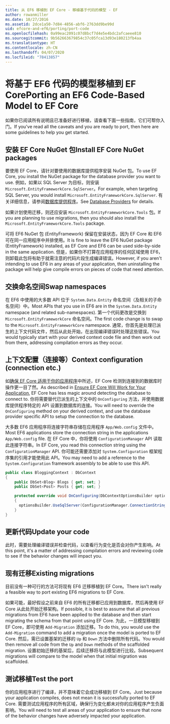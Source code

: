 ```yaml
---
title: 从 EF6 移植到 EF Core - 移植基于代码的模型 - EF
author: rowanmiller
ms.date: 10/27/2016
ms.assetid: 2dce1a50-7d84-4856-abf6-2763dd9be99d
uid: efcore-and-ef6/porting/port-code
ms.openlocfilehash: 0a99eac2091c07d8bcf7d4e5e4bdc2afcaeee810
ms.sourcegitcommit: 9b562663679854c37c05fca13d93e180213fb4aa
ms.translationtype: HT
ms.contentlocale: zh-CN
ms.lasthandoff: 04/07/2020
ms.locfileid: "78413857"
---
```

# <a name="porting-an-ef6-code-based-model-to-ef-core"></a><span data-ttu-id="382ec-102">将基于 EF6 代码的模型移植到 EF Core</span><span class="sxs-lookup"><span data-stu-id="382ec-102">Porting an EF6 Code-Based Model to EF Core</span></span>

<span data-ttu-id="382ec-103">如果你已阅读所有说明且已准备好进行移植，请查看下面一些指南，它们可帮你入门。</span><span class="sxs-lookup"><span data-stu-id="382ec-103">If you've read all the caveats and you are ready to port, then here are some guidelines to help you get started.</span></span>

## <a name="install-ef-core-nuget-packages"></a><span data-ttu-id="382ec-104">安装 EF Core NuGet 包</span><span class="sxs-lookup"><span data-stu-id="382ec-104">Install EF Core NuGet packages</span></span>

<span data-ttu-id="382ec-105">要使用 EF Core，请针对要使用的数据库提供程序安装 NuGet 包。</span><span class="sxs-lookup"><span data-stu-id="382ec-105">To use EF Core, you install the NuGet package for the database provider you want to use.</span></span> <span data-ttu-id="382ec-106">例如，如果以 SQL Server 为目标，则安装 `Microsoft.EntityFrameworkCore.SqlServer`。</span><span class="sxs-lookup"><span data-stu-id="382ec-106">For example, when targeting SQL Server, you would install `Microsoft.EntityFrameworkCore.SqlServer`.</span></span> <span data-ttu-id="382ec-107">有关详细信息，请参阅[数据库提供程序](../../core/providers/index.md)。</span><span class="sxs-lookup"><span data-stu-id="382ec-107">See [Database Providers](../../core/providers/index.md) for details.</span></span>

<span data-ttu-id="382ec-108">如果计划使用迁移，则还应安装 `Microsoft.EntityFrameworkCore.Tools` 包。</span><span class="sxs-lookup"><span data-stu-id="382ec-108">If you are planning to use migrations, then you should also install the `Microsoft.EntityFrameworkCore.Tools` package.</span></span>

<span data-ttu-id="382ec-109">可将 EF6 NuGet 包 (EntityFramework) 保留在安装状态，因为 EF Core 和 EF6 可在同一应用程序中并排使用。</span><span class="sxs-lookup"><span data-stu-id="382ec-109">It is fine to leave the EF6 NuGet package (EntityFramework) installed, as EF Core and EF6 can be used side-by-side in the same application.</span></span> <span data-ttu-id="382ec-110">但是，如果你不打算在应用程序的任何区域使用 EF6，则卸载此包将有助于就需注意的代码片段生成编译错误。</span><span class="sxs-lookup"><span data-stu-id="382ec-110">However, if you aren't intending to use EF6 in any areas of your application, then uninstalling the package will help give compile errors on pieces of code that need attention.</span></span>

## <a name="swap-namespaces"></a><span data-ttu-id="382ec-111">交换命名空间</span><span class="sxs-lookup"><span data-stu-id="382ec-111">Swap namespaces</span></span>

<span data-ttu-id="382ec-112">在 EF6 中使用的大多数 API 位于 `System.Data.Entity` 命名空间（及相关的子命名空间）中。</span><span class="sxs-lookup"><span data-stu-id="382ec-112">Most APIs that you use in EF6 are in the `System.Data.Entity` namespace (and related sub-namespaces).</span></span> <span data-ttu-id="382ec-113">第一个代码更改是交换到 `Microsoft.EntityFrameworkCore` 命名空间。</span><span class="sxs-lookup"><span data-stu-id="382ec-113">The first code change is to swap to the `Microsoft.EntityFrameworkCore` namespace.</span></span> <span data-ttu-id="382ec-114">通常，你首先是处理已派生的上下文代码文件，然后从此处开始，在出现编译错误时处理这些错误。</span><span class="sxs-lookup"><span data-stu-id="382ec-114">You would typically start with your derived context code file and then work out from there, addressing compilation errors as they occur.</span></span>

## <a name="context-configuration-connection-etc"></a><span data-ttu-id="382ec-115">上下文配置（连接等）</span><span class="sxs-lookup"><span data-stu-id="382ec-115">Context configuration (connection etc.)</span></span>

<span data-ttu-id="382ec-116">如[确保 EF Core 适用于你的应用程序](ensure-requirements.md)中所述，EF Core 检测到连接到的数据库时操作更一目了然。</span><span class="sxs-lookup"><span data-stu-id="382ec-116">As described in [Ensure EF Core Will Work for Your Application](ensure-requirements.md), EF Core has less magic around detecting the database to connect to.</span></span> <span data-ttu-id="382ec-117">你将需要替代已派生的上下文中的 `OnConfiguring` 方法，并使用数据库提供程序特定的 API 设置到数据库的连接。</span><span class="sxs-lookup"><span data-stu-id="382ec-117">You will need to override the `OnConfiguring` method on your derived context, and use the database provider specific API to setup the connection to the database.</span></span>

<span data-ttu-id="382ec-118">大多数 EF6 应用程序将连接字符串存储在应用程序 `App/Web.config` 文件中。</span><span class="sxs-lookup"><span data-stu-id="382ec-118">Most EF6 applications store the connection string in the applications `App/Web.config` file.</span></span> <span data-ttu-id="382ec-119">在 EF Core 中，你将使用 `ConfigurationManager` API 读取此连接字符串。</span><span class="sxs-lookup"><span data-stu-id="382ec-119">In EF Core, you read this connection string using the `ConfigurationManager` API.</span></span> <span data-ttu-id="382ec-120">你可能还需要添加对 `System.Configuration` 框架程序集的引用才能使用此 API。</span><span class="sxs-lookup"><span data-stu-id="382ec-120">You may need to add a reference to the `System.Configuration` framework assembly to be able to use this API.</span></span>

``` csharp
public class BloggingContext : DbContext
{
    public DbSet<Blog> Blogs { get; set; }
    public DbSet<Post> Posts { get; set; }

    protected override void OnConfiguring(DbContextOptionsBuilder optionsBuilder)
    {
      optionsBuilder.UseSqlServer(ConfigurationManager.ConnectionStrings["BloggingDatabase"].ConnectionString);
    }
}
```

## <a name="update-your-code"></a><span data-ttu-id="382ec-121">更新代码</span><span class="sxs-lookup"><span data-stu-id="382ec-121">Update your code</span></span>

<span data-ttu-id="382ec-122">此时，需要处理编译错误并检查代码，以查看行为变化是否会对你产生影响。</span><span class="sxs-lookup"><span data-stu-id="382ec-122">At this point, it's a matter of addressing compilation errors and reviewing code to see if the behavior changes will impact you.</span></span>

## <a name="existing-migrations"></a><span data-ttu-id="382ec-123">现有迁移</span><span class="sxs-lookup"><span data-stu-id="382ec-123">Existing migrations</span></span>

<span data-ttu-id="382ec-124">目前没有一种可行的方法可将现有 EF6 迁移移植到 EF Core。</span><span class="sxs-lookup"><span data-stu-id="382ec-124">There isn't really a feasible way to port existing EF6 migrations to EF Core.</span></span>

<span data-ttu-id="382ec-125">如果可能，最好假设之前来自 EF6 的所有迁移都已应用到数据库，然后再使用 EF Core 从此处开始迁移架构。</span><span class="sxs-lookup"><span data-stu-id="382ec-125">If possible, it is best to assume that all previous migrations from EF6 have been applied to the database and then start migrating the schema from that point using EF Core.</span></span> <span data-ttu-id="382ec-126">为此，一旦模型移植到 EF Core，即可使用 `Add-Migration` 添加迁移。</span><span class="sxs-lookup"><span data-stu-id="382ec-126">To do this, you would use the `Add-Migration` command to add a migration once the model is ported to EF Core.</span></span> <span data-ttu-id="382ec-127">然后，需已设置基架的迁移的 `Up` 和 `Down` 方法中删除所有代码。</span><span class="sxs-lookup"><span data-stu-id="382ec-127">You would then remove all code from the `Up` and `Down` methods of the scaffolded migration.</span></span> <span data-ttu-id="382ec-128">设置初始迁移的基架后，后续迁移将与此模型进行比较。</span><span class="sxs-lookup"><span data-stu-id="382ec-128">Subsequent migrations will compare to the model when that initial migration was scaffolded.</span></span>

## <a name="test-the-port"></a><span data-ttu-id="382ec-129">测试移植</span><span class="sxs-lookup"><span data-stu-id="382ec-129">Test the port</span></span>

<span data-ttu-id="382ec-130">你的应用程序进行了编译，并不意味着它会成功移植到 EF Core。</span><span class="sxs-lookup"><span data-stu-id="382ec-130">Just because your application compiles, does not mean it is successfully ported to EF Core.</span></span> <span data-ttu-id="382ec-131">需要测试应用程序的所有区域，确保行为变化都未对你的应用程序产生负面影响。</span><span class="sxs-lookup"><span data-stu-id="382ec-131">You will need to test all areas of your application to ensure that none of the behavior changes have adversely impacted your application.</span></span>
